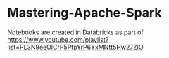 # Mastering-Apache-Spark
Notebooks are created in Databricks as part of  https://www.youtube.com/playlist?list=PL3N9eeOlCrP5PfpYrP6YxMNtt5Hw27ZlO
